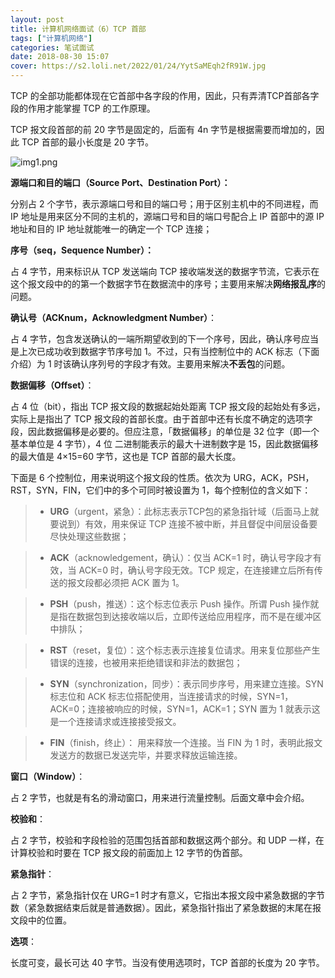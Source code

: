 ```yaml
---
layout: post
title: 计算机网络面试（6）TCP 首部
tags: ["计算机网络"]
categories: 笔试面试
date: 2018-08-30 15:07
cover: https://s2.loli.net/2022/01/24/YytSaMEqh2fR91W.jpg
---
```


TCP 的全部功能都体现在它首部中各字段的作用，因此，只有弄清TCP首部各字段的作用才能掌握 TCP 的工作原理。

TCP 报文段首部的前 20 字节是固定的，后面有 4n 字节是根据需要而增加的，因此 TCP 首部的最小长度是 20 字节。

![img1.png](https://i.loli.net/2019/08/29/sT2qc9CENYbGaJr.jpg)

**源端口和目的端口（Source Port、Destination Port）：**

分别占 2 个字节，表示源端口号和目的端口号；用于区别主机中的不同进程，而 IP 地址是用来区分不同的主机的，源端口号和目的端口号配合上 IP 首部中的源 IP 地址和目的 IP 地址就能唯一的确定一个 TCP 连接；

**序号（seq，Sequence Number）：**

占 4 字节，用来标识从 TCP 发送端向 TCP 接收端发送的数据字节流，它表示在这个报文段中的的第一个数据字节在数据流中的序号；主要用来解决**网络报乱序**的问题。

**确认号（ACKnum，Acknowledgment Number）**：

占 4 字节，包含发送确认的一端所期望收到的下一个序号，因此，确认序号应当是上次已成功收到数据字节序号加 1。不过，只有当控制位中的 ACK 标志（下面介绍）为 1 时该确认序列号的字段才有效。主要用来解决**不丢包**的问题。

**数据偏移（Offset）**：

占 4 位（bit），指出 TCP 报文段的数据起始处距离 TCP 报文段的起始处有多远，实际上是指出了 TCP 报文段的首部长度。由于首部中还有长度不确定的选项字段，因此数据偏移是必要的。但应注意，「数据偏移」的单位是 32 位字（即一个基本单位是 4 字节），4 位 二进制能表示的最大十进制数字是 15，因此数据偏移的最大值是 4×15=60 字节，这也是 TCP 首部的最大长度。

下面是 6 个控制位，用来说明这个报文段的性质。依次为 URG，ACK，PSH，RST，SYN，FIN，它们中的多个可同时被设置为 1，每个控制位的含义如下：

> - **URG**（urgent，紧急）：此标志表示TCP包的紧急指针域（后面马上就要说到）有效，用来保证 TCP 连接不被中断，并且督促中间层设备要尽快处理这些数据；

> - **ACK**（acknowledgement，确认）：仅当 ACK=1 时，确认号字段才有效，当 ACK=0 时，确认号字段无效。TCP 规定，在连接建立后所有传送的报文段都必须把 ACK 置为 1。

> - **PSH**（push，推送）：这个标志位表示 Push 操作。所谓 Push 操作就是指在数据包到达接收端以后，立即传送给应用程序，而不是在缓冲区中排队；

> - **RST**（reset，复位）：这个标志表示连接复位请求。用来复位那些产生错误的连接，也被用来拒绝错误和非法的数据包；

> - **SYN**（synchronization，同步）：表示同步序号，用来建立连接。SYN 标志位和 ACK 标志位搭配使用，当连接请求的时候，SYN=1，ACK=0；连接被响应的时候，SYN=1，ACK=1；SYN 置为 1 就表示这是一个连接请求或连接接受报文。

> - **FIN**（finish，终止）： 用来释放一个连接。当 FIN 为 1 时，表明此报文发送方的数据已发送完毕，并要求释放运输连接。

**窗口（Window）**：

占 2 字节，也就是有名的滑动窗口，用来进行流量控制。后面文章中会介绍。

**校验和**：

占 2 字节，校验和字段检验的范围包括首部和数据这两个部分。和 UDP 一样，在计算校验和时要在 TCP 报文段的前面加上 12 字节的伪首部。

**紧急指针**：

占 2 字节，紧急指针仅在 URG=1 时才有意义，它指出本报文段中紧急数据的字节数（紧急数据结束后就是普通数据）。因此，紧急指针指出了紧急数据的末尾在报文段中的位置。

**选项**：

长度可变，最长可达 40 字节。当没有使用选项时，TCP 首部的长度为 20 字节。


